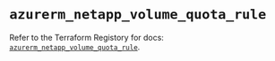 # `azurerm_netapp_volume_quota_rule`

Refer to the Terraform Registory for docs: [`azurerm_netapp_volume_quota_rule`](https://registry.terraform.io/providers/hashicorp/azurerm/3.85.0/docs/resources/netapp_volume_quota_rule).
